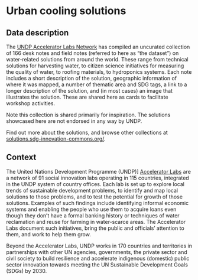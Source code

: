 # Urban cooling solutions

## Data description
The [UNDP Accelerator Labs Network](https://www.undp.org/acceleratorlabs/) has compiled an uncurated collection of 166 desk notes and field notes (referred to here as “the dataset”) on water-related solutions from around the world. These range from technical solutions for harvesting water, to citizen science initiatives for measuring the quality of water, to roofing materials, to hydroponics systems. Each note includes a short description of the solution, geographic information of where it was mapped, a number of thematic area and SDG tags, a link to a longer description of the solution, and (in most cases) an image that illustrates the solution. These are shared here as cards to facilitate workshop activities.

Note this collection is shared primarily for inspiration. The solutions showcased here are not endorsed in any way by UNDP.

Find out more about the solutions, and browse other collections at [solutions.sdg-innovation-commons.org/](https://solutions.sdg-innovation-commons.org/en/browse/pads/pinned?pinboard=101).

## Context 
The United Nations Development Programme (UNDP)] [Accelerator Labs](https://www.undp.org/acceleratorlabs) are a network of 91 social innovation labs operating in 115 countries, integrated in the UNDP system of country offices. Each lab is set up to explore local trends of sustainable development problems, to identify and map local solutions to those problems, and to test the potential for growth of those solutions. Examples of such findings include identifying informal economic systems and enabling the people who use them to acquire loans even though they don’t have a formal banking history or techniques of water reclamation and reuse for farming in water-scarce areas. The Accelerator Labs document such initiatives, bring the public and officials’ attention to them, and work to help them grow. 

Beyond the Accelerator Labs, UNDP works in 170 countries and territories in partnerships with other UN agencies, governments, the private sector and civil society to build resilience and accelerate indigenous (domestic) public sector innovation towards meeting the UN Sustainable Development Goals (SDGs) by 2030. 